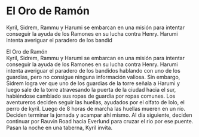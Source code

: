 # El Oro de Ramón    
Kyril, Sidrem, Rammu y Harumi se embarcan en una misión para intentar conseguir la ayuda de los Ramones en su lucha contra Henry. Harumi intenta averiguar el paradero de los bandid

El Oro de Ramón    
Kyril, Sidrem, Rammu y Harumi se embarcan en una misión para intentar conseguir la ayuda de los Ramones en su lucha contra Henry. Harumi intenta averiguar el paradero de los bandidos hablando con uno de los guardias, pero no consigue ninguna información valiosa. Sin embargo, Sidrem logra ver que uno de los guardias de la torre señala a Harumi y luego sale de la torre atravesando la puerta de la ciudad hacia el sur, habiéndose cambiado sus ropas de guardia por ropas comunes. 
Los aventureros deciden seguir las huellas, ayudados por el olfato de lolo, el perro de kyril. Luego de 8 horas de marcha las huellas mueren en un río. Deciden terminar la jornada y acampar ahí mismo. Al día siguiente, deciden continuar por Rauvin Road hacia Everlund para cruzar el rio por ese puente. Pasan la noche en una taberna, Kyril invita.

